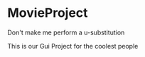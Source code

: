 # MovieProject
Don't make me perform a u-substitution

This is our Gui Project for the coolest people
